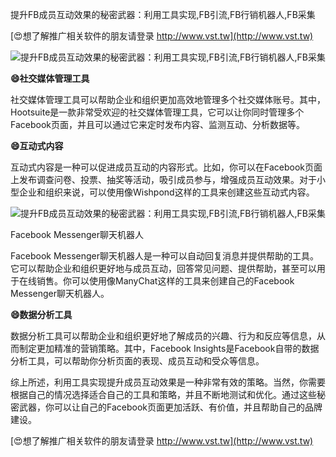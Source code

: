 提升FB成员互动效果的秘密武器：利用工具实现,FB引流,FB行销机器人,FB采集

[😍想了解推广相关软件的朋友请登录 http://www.vst.tw](http://www.vst.tw)

 <center><img src="https://vst.tw/MP4/tuiguang/png/4.png" alt="提升FB成员互动效果的秘密武器：利用工具实现,FB引流,FB行销机器人,FB采集"></center>

**😄社交媒体管理工具**

社交媒体管理工具可以帮助企业和组织更加高效地管理多个社交媒体账号。其中，Hootsuite是一款非常受欢迎的社交媒体管理工具，它可以让你同时管理多个Facebook页面，并且可以通过它来定时发布内容、监测互动、分析数据等。

**😄互动式内容**

互动式内容是一种可以促进成员互动的内容形式。比如，你可以在Facebook页面上发布调查问卷、投票、抽奖等活动，吸引成员参与，增强成员互动效果。对于小型企业和组织来说，可以使用像Wishpond这样的工具来创建这些互动式内容。

 <center><img src="https://vst.tw/MP4/tuiguang/png/1.png" alt="提升FB成员互动效果的秘密武器：利用工具实现,FB引流,FB行销机器人,FB采集"></center>

Facebook Messenger聊天机器人

Facebook Messenger聊天机器人是一种可以自动回复消息并提供帮助的工具。它可以帮助企业和组织更好地与成员互动，回答常见问题、提供帮助，甚至可以用于在线销售。你可以使用像ManyChat这样的工具来创建自己的Facebook Messenger聊天机器人。

**😄数据分析工具**

数据分析工具可以帮助企业和组织更好地了解成员的兴趣、行为和反应等信息，从而制定更加精准的营销策略。其中，Facebook Insights是Facebook自带的数据分析工具，可以帮助你分析页面的表现、成员互动和受众等信息。

综上所述，利用工具实现提升成员互动效果是一种非常有效的策略。当然，你需要根据自己的情况选择适合自己的工具和策略，并且不断地测试和优化。通过这些秘密武器，你可以让自己的Facebook页面更加活跃、有价值，并且帮助自己的品牌建设。

[😍想了解推广相关软件的朋友请登录 http://www.vst.tw](http://www.vst.tw)



